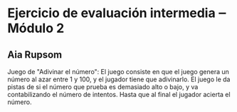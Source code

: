 # Ejercicio de evaluación intermedia ‒ Módulo 2

## Aia Rupsom

Juego de "Adivinar el número":
El juego consiste en que el juego genera un número al azar entre 1 y 100, y el jugador tiene que
adivinarlo. El juego le da pistas de si el número que prueba es demasiado alto o bajo, y va
contabilizando el número de intentos. Hasta que al final el jugador acierta el número.
